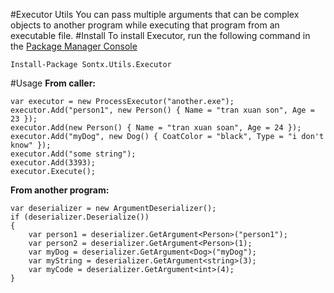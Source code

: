 #Executor Utils
You can pass multiple arguments that can be complex objects to another program while executing that program from an executable file.
#Install
To install Executor, run the following command in the [Package Manager Console](https://docs.nuget.org/docs/start-here/using-the-package-manager-console)

    Install-Package Sontx.Utils.Executor 
#Usage
**From caller:**

    var executor = new ProcessExecutor("another.exe");
    executor.Add("person1", new Person() { Name = "tran xuan son", Age = 23 });
    executor.Add(new Person() { Name = "tran xuan soan", Age = 24 });
    executor.Add("myDog", new Dog() { CoatColor = "black", Type = "i don't know" });
    executor.Add("some string");
    executor.Add(3393);
    executor.Execute();
**From another program:**

    var deserializer = new ArgumentDeserializer();
    if (deserializer.Deserialize())
    {
        var person1 = deserializer.GetArgument<Person>("person1");
        var person2 = deserializer.GetArgument<Person>(1);
        var myDog = deserializer.GetArgument<Dog>("myDog");
        var myString = deserializer.GetArgument<string>(3);
        var myCode = deserializer.GetArgument<int>(4);
    }
